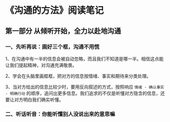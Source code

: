 # 《沟通的方法》阅读笔记

## 第一部分 从倾听开始，全力以赴地沟通

### 一、先听再说：画好三个框，沟通不用慌

1、在沟通中有一半的信息会被自动忽略，而且我们不知道是哪一半。相信这点能让我们提起精神，对沟通充满敬畏。

2、学会在头脑里画框框，把对方的信息按情绪、事实和期待来分类处理。

3、当对方给出的信息比较少时，要用反向叙述的方式，按照响应 `情绪 - 确认事实 - 明确行动` 的顺序，追问出更多信息。我们追求的不仅是听懂对方隐含的信息，还要让对方明白我们确实听懂。

### 二、听话听音：你能听懂别人没说出来的意思嘛
